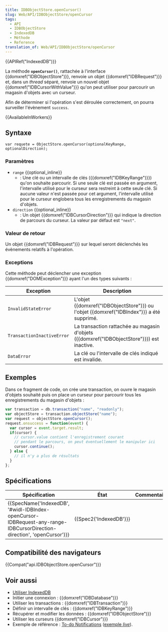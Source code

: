 ```yaml
---
title: IDBObjectStore.openCursor()
slug: Web/API/IDBObjectStore/openCursor
tags:
  - API
  - IDBObjectStore
  - IndexedDB
  - Méthode
  - Reference
translation_of: Web/API/IDBObjectStore/openCursor
---
```

{{APIRef("IndexedDB")}}

La méthode **`openCursor()`**, rattachée à l'interface {{domxref("IDBObjectStore")}}, renvoie un objet {{domxref("IDBRequest")}} et, dans un _thread_ séparé, renvoie un nouvel objet {{domxref("IDBCursorWithValue")}} qu'on peut utiliser pour parcourir un magasin d'objets avec un curseur.

Afin de déterminer si l'opération s'est déroulée correctement, on pourra surveiller l'évènement `success`.

{{AvailableInWorkers}}

## Syntaxe

    var requete = ObjectStore.openCursor(optionalKeyRange, optionalDirection);

### Paramètres

- `range` {{optional_inline}}
  - : Une clé ou un intervalle de clés ({{domxref("IDBKeyRange")}}) qu'on souhaite parcourir. Si une seule clé est passée en argument, l'intervalle utilisé pour le curseur sera restreint à cette seule clé. Si aucune valeur n'est passée pour cet argument, l'intervalle utilisé pour le curseur englobera tous les enregistrements du magasin d'objets.
- `direction` {{optional_inline}}
  - : Un objet {{domxref("IDBCursorDirection")}} qui indique la direction de parcours du curseur. La valeur par défaut est `"next"`.

### Valeur de retour

Un objet {{domxref("IDBRequest")}} sur lequel seront déclenchés les évènements relatifs à l'opération.

### Exceptions

Cette méthode peut déclencher une exception {{domxref("DOMException")}} ayant l'un des types suivants :

| Exception                  | Description                                                                                                  |
| -------------------------- | ------------------------------------------------------------------------------------------------------------ |
| `InvalidStateError`        | L'objet {{domxref("IDBObjectStore")}} ou l'objet {{domxref("IDBIndex")}} a été supprimé. |
| `TransactionInactiveError` | La transaction rattachée au magasin d'objets ({{domxref("IDBObjectStore")}}) est inactive.        |
| `DataError`                | La clé ou l'intervalle de clés indiqué est invalide.                                                         |

## Exemples

Dans ce fragment de code, on crée une transaction, on ouvre le magasin d'objets souhaité puis on place un curseur pour parcourir tous les enregistrements du magasin d'objets :

```js
var transaction = db.transaction("name", "readonly");
var objectStore = transaction.objectStore("name");
var request = objectStore.openCursor();
request.onsuccess = function(event) {
  var cursor = event.target.result;
  if(cursor) {
    // cursor.value contient l'enregistrement courant
    // pendant le parcours, on peut éventuellement le manipuler ici
    cursor.continue();
  } else {
    // il n'y a plus de résultats
  }
};
```

## Spécifications

| Spécification                                                                                                                                                | État                         | Commentaires |
| ------------------------------------------------------------------------------------------------------------------------------------------------------------ | ---------------------------- | ------------ |
| {{SpecName('IndexedDB', '#widl-IDBIndex-openCursor-IDBRequest-any-range-IDBCursorDirection-direction', 'openCursor')}} | {{Spec2('IndexedDB')}} |              |

## Compatibilité des navigateurs

{{Compat("api.IDBObjectStore.openCursor")}}

## Voir aussi

- [Utiliser IndexedDB](/fr/docs/Web/API/API_IndexedDB/Using_IndexedDB)
- Initier une connexion : {{domxref("IDBDatabase")}}
- Utiliser les transactions : {{domxref("IDBTransaction")}}
- Définir un intervalle de clés : {{domxref("IDBKeyRange")}}
- Récupérer et modifier les données : {{domxref("IDBObjectStore")}}
- Utiliser les curseurs {{domxref("IDBCursor")}}
- Exemple de référence : [To-do Notifications](https://github.com/mdn/to-do-notifications/tree/gh-pages) ([exemple _live_](https://mdn.github.io/to-do-notifications/)).
